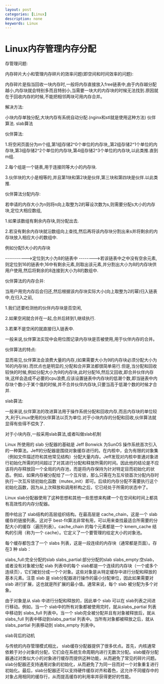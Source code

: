 ```yaml
---
layout: post
categories: [Linux]
description: none
keywords: Linux
---
```

# Linux内存管理内存分配


存管理问题:

内存碎片大小和管理内存碎片的效率问题(即空间和时间效率的问题):

内存碎片是指当回收一块内存时,一般将内存直接放入free链表中,由于内存越分配越小,内存块就会特别多而且特别小,当需要一块大的内存块的时候无法找到.原因就在于回收内存的时候,不能把相邻两块可用内存合并。

解决方法:

小块内存单独分配,大块内存有系统自动分配.(nginx和stl就是使用这种方法)
伙伴算法.
slab算法

伙伴算法:

1.将空闲页面分为m个组,第1组存储2^0个单位的内存块,,第2组存储2^1个单位的内存块,第3组存储2^2个单位的内存块,第4组存储2^3个单位的内存块,以此类推.直到m组.

2.每个组是一个链表,用于连接同等大小的内存块.

3.伙伴块的大小是相等的,并且第1块和第2块是伙伴,第三块和第四块是伙伴.以此类推.

伙伴算法分配内存:

若申请的内存大小为n则将n向上取整为2的幂设次数为s,则需要分配s大小的内存块,定位大相应数组,

1.如果该数组有剩余内存块,则分配出去.

2.若没有剩余内存块就沿数组向上查找,然后再将该内存块分割出来s并将剩余的内存块放入相应大小的数组中.

例如分配5大小的内存块

----------->定位到大小为8的链表中 -------->若该链表中之中没有空余元素,则定位到16的链表中,16中有剩余元素,则取出该元素,并分割出大小为8的内存块供用户使用,然后将剩余的8连接到大小为8的数组中.

伙伴算法的内存合并:

当用户用完内存后会归还,然后根据该内存块实际大小(向上取整为2的幂)归入链表中,在归入之前,

1.我们还要检测他的伙伴内存块是否空闲,

2.如果空闲就合并在一起,合并后转到1,继续执行.

3.若果不是空闲的就直接归入链表中.

一般来说,伙伴算法实现中会用位图记录内存块是否被使用,用于伙伴内存的合并。

伙伴算法的特点:

显而易见,伙伴算法会浪费大量的内存,(如果需要大小为9的内存块必须分配大小为16的内存块).而优点也是明显的,分配和合并算法都很简单易行.但是,当分配和回收较快的时候,例如分配大小为9的内存块,此时分配16,然后又回收,即合并伙伴内存块,这样会造成不必要的cpu浪费,应该设置链表中内存块的低潮个数,即当链表中内存块个数小于某个值的时候,并不合并伙伴内存块,只要当高于低潮个数的时候才合并.

slab算法:

一般来说,伙伴算法的改进算法用于操作系统分配和回收内存,而且内存块的单位较大,利于Linux使用的伙伴算法以页为单位.对于小块内存的分配和回收,伙伴算法就显得有些得不偿失了.

对于小块内存,一般采用slab算法,或者叫做slab机制

Linux 所使用的 slab 分配器的基础是 Jeff Bonwick 为SunOS 操作系统首次引入的一种算法。Jeff的分配器是围绕对象缓存进行的。在内核中，会为有限的对象集（例如文件描述符和其他常见结构）分配大量内存。Jeff发现对内核中普通对象进行初始化所需的时间超过了对其进行分配和释放所需的时间。因此他的结论是不应该将内存释放回一个全局的内存池，而是将内存保持为针对特定目而初始化的状态。例如，如果内存被分配给了一个互斥锁，那么只需在为互斥锁首次分配内存时执行一次互斥锁初始化函数（mutex_init）即可。后续的内存分配不需要执行这个初始化函数，因为从上次释放和调用析构之后，它已经处于所需的状态中了。

Linux slab分配器使用了这种思想和其他一些思想来构建一个在空间和时间上都具有高效性的内存分配器。

图中给出了 slab结构的高层组织结构。在最高层是 cache_chain，这是一个 slab 缓存的链接列表。这对于 best-fit算法非常有用，可以用来查找最适合所需要的分配大小的缓存（遍历列表）。cache_chain 的每个元素都是一个 kmem_cache 结构的引用（称为一个 cache）。它定义了一个要管理的给定大小的对象池。

每个缓存都包含了一个 slabs 列表，这是一段连续的内存块（通常都是页面）。存在3 种 slab：

slabs_full:完全分配的slab
slabs_partial:部分分配的slab
slabs_empty:空slab，或者没有对象被分配
slab 列表中的每个 slab都是一个连续的内存块（一个或多个连续页），它们被划分成一个个对象。这些对象是从特定缓存中进行分配和释放的基本元素。注意 slab 是 slab分配器进行操作的最小分配单位，因此如果需要对 slab 进行扩展，这也就是所扩展的最小值。通常来说，每个 slab 被分配为多个对象。

由于对象是从 slab 中进行分配和释放的，因此单个 slab 可以在 slab列表之间进行移动。例如，当一个 slab中的所有对象都被使用完时，就从slabs_partial 列表中移动到 slabs_full 列表中。当一个 slab完全被分配并且有对象被释放后，就从 slabs_full 列表中移动到slabs_partial 列表中。当所有对象都被释放之后，就从 slabs_partial 列表移动到 slabs_empty 列表中。

slab背后的动机

与传统的内存管理模式相比， slab缓存分配器提供了很多优点。首先，内核通常依赖于对小对象的分配，它们会在系统生命周期内进行无数次分配。slab缓存分配器通过对类似大小的对象进行缓存而提供这种功能，从而避免了常见的碎片问题。slab分配器还支持通用对象的初始化，从而避免了为同一目而对一个对象重复进行初始化。最后，slab分配器还可以支持硬件缓存对齐和着色，这允许不同缓存中的对象占用相同的缓存行，从而提高缓存的利用率并获得更好的性能。

